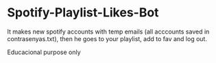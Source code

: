 # Spotify-Playlist-Likes-Bot
It makes new spotify accounts with temp emails (all acccounts saved in contrasenyas.txt), then he goes to your playlist, add to fav and log out.

Educacional purpose only
